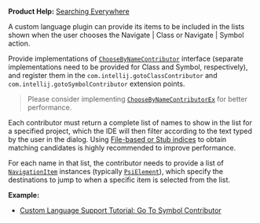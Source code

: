 [//]: # (title: Go to Class and Go to Symbol)

<!-- Copyright 2000-2022 JetBrains s.r.o. and other contributors. Use of this source code is governed by the Apache 2.0 license that can be found in the LICENSE file. -->

<tldr>

**Product Help:** [Searching Everywhere](https://www.jetbrains.com/help/idea/searching-everywhere.html)

</tldr>

A custom language plugin can provide its items to be included in the lists shown when the user chooses the <ui-path>Navigate | Class</ui-path> or <ui-path>Navigate | Symbol</ui-path> action.

Provide implementations of [`ChooseByNameContributor`](%gh-ic%/platform/lang-api/src/com/intellij/navigation/ChooseByNameContributor.java) interface (separate implementations need to be provided for <control>Class</control> and <control>Symbol</control>, respectively), and register them in the `com.intellij.gotoClassContributor` and `com.intellij.gotoSymbolContributor` extension points.

> Please consider implementing [`ChooseByNameContributorEx`](%gh-ic%/platform/lang-impl/src/com/intellij/navigation/ChooseByNameContributorEx.java) for better performance.
>

Each contributor must return a complete list of names to show in the list for a specified project, which the IDE will then filter according to the text typed by the user in the dialog.
Using [File-based or Stub indices](indexing_and_psi_stubs.md) to obtain matching candidates is highly recommended to improve performance.

For each name in that list, the contributor needs to provide a list of [`NavigationItem`](%gh-ic%/platform/core-api/src/com/intellij/navigation/NavigationItem.java) instances (typically [`PsiElement`](%gh-ic%/platform/core-api/src/com/intellij/psi/PsiElement.java)), which specify the destinations to jump to when a specific item is selected from the list.

**Example:**
- [Custom Language Support Tutorial: Go To Symbol Contributor](go_to_symbol_contributor.md)
